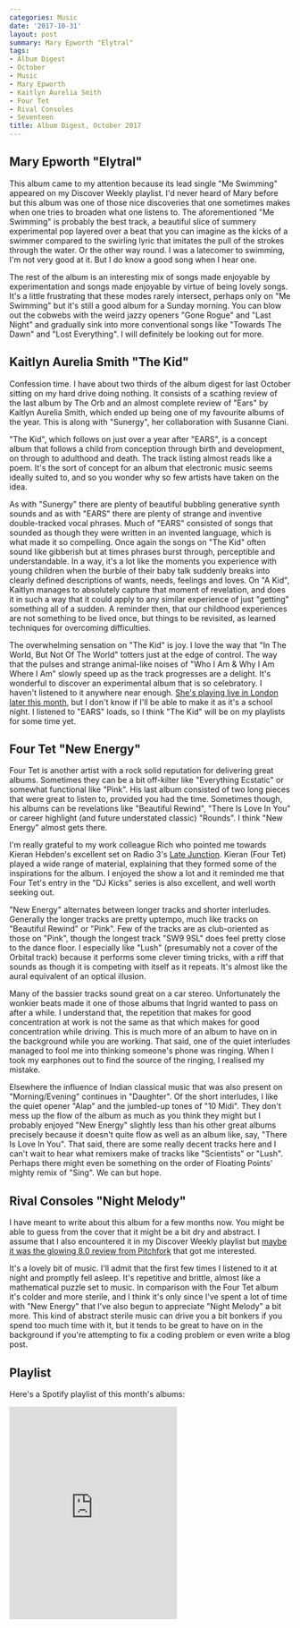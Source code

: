 ```yaml
---
categories: Music
date: '2017-10-31'
layout: post
summary: Mary Epworth "Elytral"
tags:
- Album Digest
- October
- Music
- Mary Epworth
- Kaitlyn Aurelia Smith
- Four Tet
- Rival Consoles
- Seventeen
title: Album Digest, October 2017
---
```


## Mary Epworth "Elytral"

This album came to my attention because its lead single "Me Swimming" appeared on my Discover Weekly playlist. I'd never heard of Mary before but this album was one of those nice discoveries that one sometimes makes when one tries to broaden what one listens to. The aforementioned "Me Swimming" is probably the best track, a beautiful slice of summery experimental pop layered over a beat that you can imagine as the kicks of a swimmer compared to the swirling lyric that imitates the pull of the strokes through the water. Or the other way round. I was a latecomer to swimming, I'm not very good at it. But I do know a good song when I hear one.

The rest of the album is an interesting mix of songs made enjoyable by experimentation and songs made enjoyable by virtue of being lovely songs. It's a little frustrating that these modes rarely intersect, perhaps only on "Me Swimming" but it's still a good album for a Sunday morning. You can blow out the cobwebs with the weird jazzy openers "Gone Rogue" and "Last Night" and gradually sink into more conventional songs like "Towards The Dawn" and "Lost Everything". I will definitely be looking out for more.

## Kaitlyn Aurelia Smith "The Kid"

Confession time. I have about two thirds of the album digest for last October sitting on my hard drive doing nothing. It consists of a scathing review of the last album by The Orb and an almost complete review of "Ears" by Kaitlyn Aurelia Smith, which ended up being one of my favourite albums of the year. This is along with "Sunergy", her collaboration with Susanne Ciani.

"The Kid", which follows on just over a year after "EARS", is a concept album that follows a child from conception through birth and development, on through to adulthood and death. The track listing almost reads like a poem. It's the sort of concept for an album that electronic music seems ideally suited to, and so you wonder why so few artists have taken on the idea.

As with "Sunergy" there are plenty of beautiful bubbling generative synth sounds and as with "EARS" there are plenty of strange and inventive double-tracked vocal phrases. Much of "EARS" consisted of songs that sounded as though they were written in an invented language, which is what made it so compelling. Once again the songs on "The Kid" often sound like gibberish but at times phrases burst through, perceptible and understandable. In a way, it's a lot like the moments you experience with young children when the burble of their baby talk suddenly breaks into clearly defined descriptions of wants, needs, feelings and loves. On "A Kid", Kaitlyn manages to absolutely capture that moment of revelation, and does it in such a way that it could apply to any similar experience of just "getting" something all of a sudden. A reminder then, that our childhood experiences are not something to be lived once, but things to be revisited, as learned techniques for overcoming difficulties.

The overwhelming sensation on "The Kid" is joy. I love the way that "In The World, But Not Of The World" totters just at the edge of control. The way that the pulses and strange animal-like noises of "Who I Am & Why I Am Where I Am" slowly speed up as the track progresses are a delight. It's wonderful to discover an experimental album that is so celebratory. I haven't listened to it anywhere near enough. [She's playing live in London later this month](http://scala.co.uk/events/kaitlyn-aurelia-smith/), but I don't know if I'll be able to make it as it's a school night. I listened to "EARS" loads, so I think "The Kid" will be on my playlists for some time yet.

## Four Tet "New Energy"

Four Tet is another artist with a rock solid reputation for delivering great albums. Sometimes they can be a bit off-kilter like "Everything Ecstatic" or somewhat functional like "Pink". His last album consisted of two long pieces that were great to listen to, provided you had the time. Sometimes though, his albums can be revelations like "Beautiful Rewind", "There Is Love In You" or career highlight (and future understated classic) "Rounds". I think "New Energy" almost gets there.

I'm really grateful to my work colleague Rich who pointed me towards Kieran Hebden's excellent set on Radio 3's [Late Junction](http://www.bbc.co.uk/programmes/b006tp52). Kieran (Four Tet) played a wide range of material, explaining that they formed some of the inspirations for the album. I enjoyed the show a lot and it reminded me that Four Tet's entry in the \"DJ Kicks\" series is also excellent, and well worth seeking out.


"New Energy" alternates between longer tracks and shorter interludes. Generally the longer tracks are pretty uptempo, much like tracks on "Beautiful Rewind" or "Pink". Few of the tracks are as club-oriented as those on "Pink", though the longest track "SW9 9SL" does feel pretty close to the dance floor. I especially like "Lush" (presumably not a cover of the Orbital track) because it performs some clever timing tricks, with a riff that sounds as though it is competing with itself as it repeats. It's almost like the aural equivalent of an optical illusion.

Many of the bassier tracks sound great on a car stereo. Unfortunately the wonkier beats made it one of those albums that Ingrid wanted to pass on after a while. I understand that, the repetition that makes for good concentration at work is not the same as that which makes for good concentration while driving. This is much more of an album to have on in the background while you are working. That said, one of the quiet interludes managed to fool me into thinking someone's phone was ringing. When I took my earphones out to find the source of the ringing, I realised my mistake.

Elsewhere the influence of Indian classical music that was also present on "Morning/Evening" continues in "Daughter". Of the short interludes, I like the quiet opener "Alap" and the jumbled-up tones of "10 Midi". They don't mess up the flow of the album as much as you think they might but I probably enjoyed "New Energy" slightly less than his other great albums precisely because it doesn't quite flow as well as an album like, say, "There Is Love In You". That said, there are some really decent tracks here and I can't wait to hear what remixers make of tracks like "Scientists" or "Lush". Perhaps there might even be something on the order of Floating Points' mighty remix of "Sing". We can but hope.

## Rival Consoles "Night Melody"

I have meant to write about this album for a few months now. You might be able to guess from the cover that it might be a bit dry and abstract. I assume that I also encountered it in my Discover Weekly playlist but [maybe it was the glowing 8.0 review from Pitchfork](https://pitchfork.com/reviews/albums/22148-night-melody/) that got me interested.

It's a lovely bit of music. I'll admit that the first few times I listened to it at night and promptly fell asleep. It's repetitive and brittle, almost like a mathematical puzzle set to music. In comparison with the Four Tet album it's colder and more sterile, and I think it's only since I've spent a lot of time with "New Energy" that I've also begun to appreciate "Night Melody" a bit more. This kind of abstract sterile music can drive you a bit bonkers if you spend too much time with it, but it tends to be great to have on in the background if you're attempting to fix a coding problem or even write a blog post.

## Playlist

Here's a Spotify playlist of this month's albums:

<iframe src="https://open.spotify.com/embed/user/mattischrome/playlist/1yn8oKyT23YsRp0aTWMfh7" width="300" height="380" frameborder="0" allowtransparency="true"></iframe>